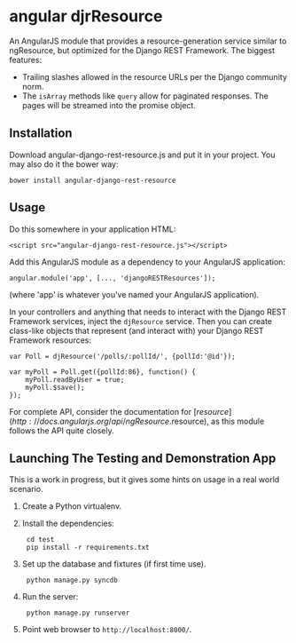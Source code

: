 angular djrResource
============================

An AngularJS module that provides a resource-generation service similar to ngResource, but optimized for the
Django REST Framework. The biggest features:

* Trailing slashes allowed in the resource URLs per the Django community norm.
* The `isArray` methods like `query` allow for paginated responses. The pages will be streamed into the promise object.

Installation
------------
Download angular-django-rest-resource.js and put it in your project. You may also do it the bower way:

    bower install angular-django-rest-resource

Usage
-----
Do this somewhere in your application HTML:

    <script src="angular-django-rest-resource.js"></script>

Add this AngularJS module as a dependency to your AngularJS application:

    angular.module('app', [..., 'djangoRESTResources']);

(where 'app' is whatever you've named your AngularJS application).


In your controllers and anything that needs to interact with the Django REST Framework services, inject the `djResource`
service. Then you can create class-like objects that represent (and interact with) your Django REST Framework resources:

    var Poll = djResource('/polls/:pollId/', {pollId:'@id'});

    var myPoll = Poll.get({pollId:86}, function() {
        myPoll.readByUser = true;
        myPoll.$save();
    });

For complete API, consider the documentation for [$resource](http://docs.angularjs.org/api/ngResource.$resource), as
this module follows the API quite closely.

Launching The Testing and Demonstration App
-------------------------------------------
This is a work in progress, but it gives some hints on usage in a real world scenario.

1. Create a Python virtualenv.
2. Install the dependencies:

        cd test
        pip install -r requirements.txt

3. Set up the database and fixtures (if first time use).

        python manage.py syncdb

4. Run the server:

        python manage.py runserver

5. Point web browser to `http://localhost:8000/`.
